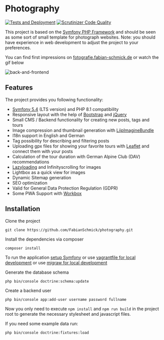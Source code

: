 Photography
===========

[![Tests and Deployment](https://github.com/FabianSchmick/photography/actions/workflows/tests-and-deployment.yml/badge.svg)](https://github.com/FabianSchmick/photography/actions/workflows/tests-and-deployment.yml) [![Scrutinizer Code Quality](https://scrutinizer-ci.com/g/FabianSchmick/photography/badges/quality-score.png?b=master)](https://scrutinizer-ci.com/g/FabianSchmick/photography/?branch=master)

This project is based on the [Symfony PHP Framework](https://symfony.com/) and should be seen as some sort of small template for photograph websites.
Note: you should have experience in web development to adjust the project to your preferences.

You can find first impressions on [fotografie.fabian-schmick.de](https://fotografie.fabian-schmick.de) or watch the gif below

![back-and-frontend](./.github/example.gif "Back- and Frontend view")


## Features

The project provides you following functionality:
- [Symfony 5.4](https://symfony.com/releases/5.4) (LTS version) and PHP 8.1 compatibility
- Responsive layout with the help of [Bootstrap](https://getbootstrap.com/) and [jQuery](https://jquery.com/)
- Small CMS / Backend functionality for creating new posts, tags and tours
- Image compression and thumbnail generation with [LiipImagineBundle](https://github.com/liip/LiipImagineBundle)
- I18n support in English and German
- Tag possibility for describing and filtering posts
- Uploading gpx files for showing your favorite tours with [Leaflet](https://leafletjs.com/) and connect them with your posts
- Calculation of the tour duration with German Alpine Club (DAV) recommendations 
- [Lazyloading](https://github.com/verlok/lazyload) and Infinityscrolling for images
- Lightbox as a quick view for images
- Dynamic Sitemap generation
- SEO optimization
- Valid for General Data Protection Regulation (GDPR)
- Some PWA Support with [Workbox](https://developers.google.com/web/tools/workbox/modules/workbox-build)


## Installation

Clone the project
```
git clone https://github.com/FabianSchmick/photography.git
```

Install the dependencies via composer
```
composer install
```

To run the application [setup Symfony](https://symfony.com/doc/4.4/setup.html#running-the-symfony-application) or use [vagrantfile for local development](https://github.com/FabianSchmick/vagrant_skeleton/blob/master/README.md) or use [migraw for local development](https://github.com/marcharding/migraw)

Generate the database schema
```
php bin/console doctrine:schema:update
```

Create a backend user
```
php bin/console app:add-user username password fullname
```

Now you only need to execute `npm install` and `npm run build` in the project root to generate the necessary stylesheet and javascript files.

If you need some example data run:
```
php bin/console doctrine:fixtures:load
```
